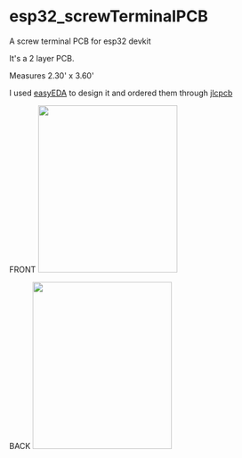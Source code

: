 # esp32_screwTerminalPCB
A screw terminal PCB for esp32 devkit

It's a 2 layer PCB.

Measures 2.30' x 3.60'

I used [easyEDA](https://easyeda.com/) to design it and ordered them through [jlcpcb](https://jlcpcb.com/)

FRONT
<img src="https://user-images.githubusercontent.com/94538153/183753937-2bc4e62a-a60d-4bc8-b45a-eea92f3010f5.png" width="250" height="300"/>

BACK 
 <img src="https://user-images.githubusercontent.com/94538153/183754061-b83c9a71-68de-43d8-beae-84ac39ab09e6.png" width="250" height="300"/>

